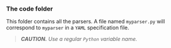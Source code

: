 ### The code folder

This folder contains all the parsers. A file named `myparser.py` will correspond to `myparser` in a `YAML` specification file.


> ***CAUTION.*** *Use a regular `Python` variable name.*
